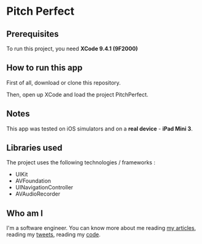 # Pitch Perfect

## Prerequisites

To run this project, you need **XCode 9.4.1 (9F2000)**

## How to run this app

First of all, download or clone this repository.

Then, open up XCode and load the project PitchPerfect.

## Notes

This app was tested on iOS simulators and on a **real device** - **iPad Mini 3**.


## Libraries used

The project uses the following technologies / frameworks :

* UIKit
* AVFoundation
* UINavigationController
* AVAudioRecorder


## Who am I

I'm a software engineer. You can know more about me reading [my articles](http://blog.josenaves.com), reading my [tweets](http://twitter.com/josenaves), reading my [code](http://github.com/josenaves).
